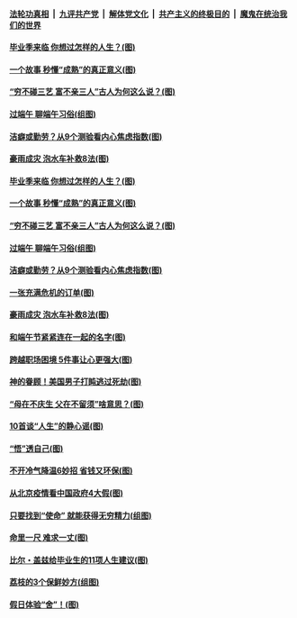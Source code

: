 

####  [法轮功真相](../../../../basic/blob/master/README.md?t=06260302) &nbsp;|&nbsp; [九评共产党](../../../../9ping.md/blob/master/README.md?t=06260302) &nbsp;|&nbsp; [解体党文化](../../../../jtdwh.md/blob/master/README.md?t=06260302)  &nbsp;|&nbsp; [共产主义的终极目的](../../../../gczydzjmd.md/blob/master/README.md?t=06260302) &nbsp;|&nbsp; [魔鬼在统治我们的世界](../../../../mgztzwmdsj.md/blob/master/README.md?t=06260302) 

#### [毕业季来临 你想过怎样的人生？(图)](../pages/p8/937661.md?t=06260302) 

#### [一个故事 秒懂“成熟”的真正意义(图)](../pages/p8/936405.md?t=06260302) 

#### [“穷不碰三艺 富不亲三人”古人为何这么说？(图)](../pages/p8/937602.md?t=06260302) 

#### [过端午 聊端午习俗(组图)](../pages/p8/937246.md?t=06260302) 

#### [洁癖或勤劳？从9个测验看内心焦虑指数(图)](../pages/p8/937558.md?t=06260302) 

#### [豪雨成灾 泡水车补救8法(图)](../pages/p8/937526.md?t=06260302) 

#### [毕业季来临 你想过怎样的人生？(图)](../pages/p8/937661.md?t=06260302) 

#### [一个故事 秒懂“成熟”的真正意义(图)](../pages/p8/936405.md?t=06260302) 

#### [“穷不碰三艺 富不亲三人”古人为何这么说？(图)](../pages/p8/937602.md?t=06260302) 

#### [过端午 聊端午习俗(组图)](../pages/p8/937246.md?t=06260302) 

#### [洁癖或勤劳？从9个测验看内心焦虑指数(图)](../pages/p8/937558.md?t=06260302) 

#### [一张充满危机的订单(图)](../pages/p8/936981.md?t=06260302) 

#### [豪雨成灾 泡水车补救8法(图)](../pages/p8/937526.md?t=06260302) 

#### [和端午节紧紧连在一起的名字(图)](../pages/p8/937448.md?t=06260302) 

#### [跨越职场困境 5件事让心更强大(图)](../pages/p8/937375.md?t=06260302) 

#### [神的眷顾！美国男子打盹逃过死劫(图)](../pages/p8/936985.md?t=06260302) 

#### [“母在不庆生 父在不留须”啥意思？(图)](../pages/p8/937234.md?t=06260302) 

#### [10首谈“人生”的静心谣(图)](../pages/p8/936965.md?t=06260302) 

#### [“悟”透自己(图)](../pages/p8/936972.md?t=06260302) 

#### [不开冷气降温6妙招 省钱又环保(图)](../pages/p8/937329.md?t=06260302) 

#### [从北京疫情看中国政府4大假(图)](../pages/p8/937196.md?t=06260302) 

#### [只要找到“使命” 就能获得无穷精力(组图)](../pages/p8/937159.md?t=06260302) 

#### [命里一尺 难求一丈(图)](../pages/p8/936782.md?t=06260302) 

#### [比尔・盖兹给毕业生的11项人生建议(图)](../pages/p8/936231.md?t=06260302) 

#### [荔枝的3个保鲜妙方(组图)](../pages/p8/936950.md?t=06260302) 

#### [假日体验“舍”！(图)](../pages/p8/937183.md?t=06260302) 

